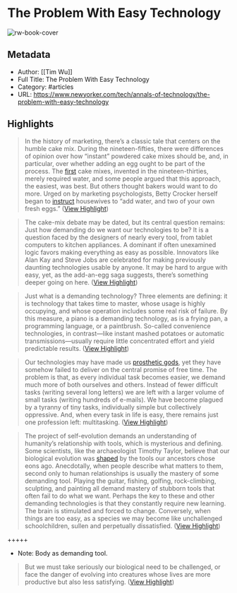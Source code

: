 # The Problem With Easy Technology

![rw-book-cover](https://media.newyorker.com/photos/5909514aebe912338a3727a3/16:9/w_1280,c_limit/TNY_easytech-580.jpg)

## Metadata
- Author: [[Tim Wu]]
- Full Title: The Problem With Easy Technology
- Category: #articles
- URL: https://www.newyorker.com/tech/annals-of-technology/the-problem-with-easy-technology

## Highlights

> In the history of marketing, there’s a classic tale that centers on the humble cake mix. During the nineteen-fifties, there were differences of opinion over how “instant” powdered cake mixes should be, and, in particular, over whether adding an egg ought to be part of the process. The [first](http://www.bonappetit.com/entertaining-style/pop-culture/article/cake-mix-history) cake mixes, invented in the nineteen-thirties, merely required water, and some people argued that this approach, the easiest, was best. But others thought bakers would want to do more. Urged on by marketing psychologists, Betty Crocker herself began to [instruct](http://www.youtube.com/watch?v=WcrCyypYEuI) housewives to “add water, and two of your own fresh eggs.” ([View Highlight](https://read.readwise.io/read/01h52xk9gy0ybkrs0c95bmqzsx))


> The cake-mix debate may be dated, but its central question remains: Just how demanding do we want our technologies to be? It is a question faced by the designers of nearly every tool, from tablet computers to kitchen appliances. A dominant if often unexamined logic favors making everything as easy as possible. Innovators like Alan Kay and Steve Jobs are celebrated for making previously daunting technologies usable by anyone. It may be hard to argue with easy, yet, as the add-an-egg saga suggests, there’s something deeper going on here. ([View Highlight](https://read.readwise.io/read/01h52xk6je2zhag00hvfq7j3cx))


> Just what is a demanding technology? Three elements are defining: it is technology that takes time to master, whose usage is highly occupying, and whose operation includes some real risk of failure. By this measure, a piano is a demanding technology, as is a frying pan, a programming language, or a paintbrush. So-called convenience technologies, in contrast—like instant mashed potatoes or automatic transmissions—usually require little concentrated effort and yield predictable results. ([View Highlight](https://read.readwise.io/read/01h52xmekwf7m780sxhd85pyww))


> Our technologies may have made us [prosthetic gods](http://www.newyorker.com/online/blogs/elements/2014/01/if-a-time-traveller-saw-a-smartphone.html), yet they have somehow failed to deliver on the central promise of free time. The problem is that, as every individual task becomes easier, we demand much more of both ourselves and others. Instead of fewer difficult tasks (writing several long letters) we are left with a larger volume of small tasks (writing hundreds of e-mails). We have become plagued by a tyranny of tiny tasks, individually simple but collectively oppressive. And, when every task in life is easy, there remains just one profession left: multitasking. ([View Highlight](https://read.readwise.io/read/01h52xsbw5x6f8y1z7qezg8q0t))


> The project of self-evolution demands an understanding of humanity’s relationship with tools, which is mysterious and defining. Some scientists, like the archaeologist Timothy Taylor, believe that our biological evolution was [shaped](http://www.amazon.com/The-Artificial-Ape-Technology-Evolution/dp/0230617638?ots=1&tag=thneyo0f-20&linkCode=w50) by the tools our ancestors chose eons ago. Anecdotally, when people describe what matters to them, second only to human relationships is usually the mastery of some demanding tool. Playing the guitar, fishing, golfing, rock-climbing, sculpting, and painting all demand mastery of stubborn tools that often fail to do what we want. Perhaps the key to these and other demanding technologies is that they constantly require new learning. The brain is stimulated and forced to change. Conversely, when things are too easy, as a species we may become like unchallenged schoolchildren, sullen and perpetually dissatisfied. ([View Highlight](https://read.readwise.io/read/01h52xttwzv4hs9r6yve6aqt3q))


+++++ 
- Note: Body as demanding tool.


> But we must take seriously our biological need to be challenged, or face the danger of evolving into creatures whose lives are more productive but also less satisfying. ([View Highlight](https://read.readwise.io/read/01h52xwr3pmayys94e9d30fbr8))

